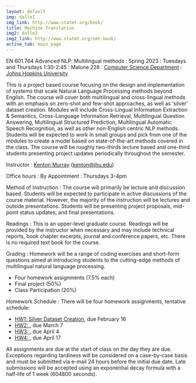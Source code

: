 ```yaml
---
layout: default
img: dalle1
img_link: http://www.statmt.org/book/
title: Machine Translation
img2: dalle2
img2_link: http://www.statmt.org/nmt-book/
active_tab: main_page
---
```


EN 601.764 Advanced NLP: Multilingual methods
: Spring 2023
: Tuesdays and Thursdays 1:30-2:45
: Malone 228
: [Computer Science Department](http://www.cs.jhu.edu/)
: [Johns Hopkins University](http://www.jhu.edu/)

This is a project based course focusing on the design and implementation of systems that scale Natural Language Processing methods beyond English. The course will cover both multilingual and cross-lingual methods with an emphasis on zero-shot and few-shot approaches, as well as ‘silver’ dataset creation. Modules will include Cross-Lingual Information Extraction & Semantics, Cross-Language Information Retrieval, Multilingual Question Answering, Multilingual Structured Prediction, Multilingual Automatic Speech Recognition, as well as other non-English centric NLP methods. Students will be expected to work in small groups and pick from one of the modules to create a model based on state-of-the-art methods covered in the class. The course will be roughly two-thirds lecture based and one-third students presenting project updates periodically throughout the semester.

Instructor
: [Kenton Murray](http://www.kentonmurray.com) (<kenton@jhu.edu>)

Office hours
: By Appointment
: Thursdays 3-4pm

Method of Instruction
: The course will primarily be lecture and discussion based. Students will be expected to participate in active discussions of the course material. However, the majority of the instruction will be lectures and outside presentations. Students will be presenting project proposals, mid-point status updates, and final presentations. 

Readings
: This is an upper-level graduate course. Readings will be provided by the instructor when necessary and may include technical reports, book chapter excerpts, journal and conference papers, etc. There is no required text book for the course.

Grading
: Homework will be a range of coding exercises and short-form questions aimed at introducing students to the cutting-edge methods of multilingual natural language processing.

* Four homework assignments (7.5% each)
* Final project (50%)
* Class Participation (20%)

Homework Schedule
: There will be four homework assignments, tentative schedule:
* [HW1: Silver Dataset Creation](hw0.html), due February 16
* [HW2: ](hw1.md), due March 7
* [HW3: ](hw2.md), due April 4
* [HW4: ](hw3.md), due April 17

All assignments are due at the start of class on the day they are due. Exceptions regarding tardiness will be considered on a case-by-case basis and must be submitted via e-mail 24 hours before the initial due date. Late submissions will be accepted using an exponential decay formula with a half-life of 1 week (604800 seconds).
